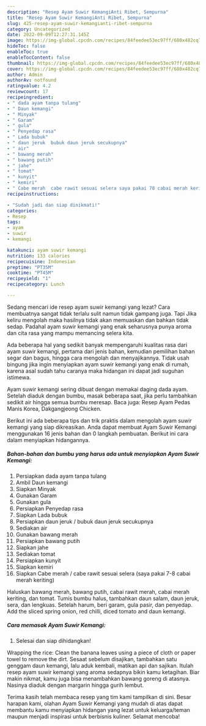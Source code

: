 ```yaml
---
description: "Resep Ayam Suwir KemangiAnti Ribet, Sempurna"
title: "Resep Ayam Suwir KemangiAnti Ribet, Sempurna"
slug: 425-resep-ayam-suwir-kemangianti-ribet-sempurna
category: Uncategorized
date: 2022-09-09T12:27:31.145Z
image: https://img-global.cpcdn.com/recipes/84feedee53ec97ff/680x482cq70/ayam-suwir-kemangi-foto-resep-utama.jpg
hideToc: false
enableToc: true
enableTocContent: false
thumbnail: https://img-global.cpcdn.com/recipes/84feedee53ec97ff/680x482cq70/ayam-suwir-kemangi-foto-resep-utama.jpg
cover: https://img-global.cpcdn.com/recipes/84feedee53ec97ff/680x482cq70/ayam-suwir-kemangi-foto-resep-utama.jpg
author: Admin
authorAv: notfound
ratingvalue: 4.2
reviewcount: 17
recipeingredient:
- " dada ayam tanpa tulang"
- " Daun kemangi"
- " Minyak"
- " Garam"
- " gula"
- " Penyedap rasa"
- " Lada bubuk"
- " daun jeruk  bubuk daun jeruk secukupnya"
- " air"
- " bawang merah"
- " bawang putih"
- " jahe"
- " tomat"
- " kunyit"
- " kemiri"
- " Cabe merah  cabe rawit sesuai selera saya pakai 78 cabai merah keriting"
recipeinstructions:

- "Sudah jadi dan siap dinikmati!"
categories:
- Resep
tags:
- ayam
- suwir
- kemangi

katakunci: ayam suwir kemangi 
nutrition: 133 calories
recipecuisine: Indonesian
preptime: "PT35M"
cooktime: "PT45M"
recipeyield: "1"
recipecategory: Lunch

---
```



Sedang mencari ide resep ayam suwir kemangi yang lezat? Cara membuatnya sangat tidak terlalu sulit namun tidak gampang juga. Tapi Jika keliru mengolah maka hasilnya tidak akan memuaskan dan bahkan tidak sedap. Padahal ayam suwir kemangi yang enak seharusnya punya aroma dan cita rasa yang mampu memancing selera kita.


Ada beberapa hal yang sedikit banyak mempengaruhi kualitas rasa dari ayam suwir kemangi, pertama dari jenis bahan, kemudian pemilihan bahan segar dan bagus, hingga cara mengolah dan menyajikannya. Tidak usah bingung jika ingin menyiapkan ayam suwir kemangi yang enak di rumah, karena asal sudah tahu caranya maka hidangan ini dapat jadi suguhan istimewa.

Ayam suwir kemangi sering dibuat dengan memakai daging dada ayam. Setelah diaduk dengan bumbu, masak beberapa saat, jika perlu tambahkan sedikit air hingga semua bumbu meresap. Baca juga: Resep Ayam Pedas Manis Korea, Dakgangjeong Chicken.


Berikut ini ada beberapa tips dan trik praktis dalam mengolah ayam suwir kemangi yang siap dikreasikan. Anda dapat membuat Ayam Suwir Kemangi menggunakan 16 jenis bahan dan 0 langkah pembuatan. Berikut ini cara dalam menyiapkan hidangannya.

<!--inarticleads1-->

##### Bahan-bahan dan bumbu yang harus ada untuk menyiapkan Ayam Suwir Kemangi:

1. Persiapkan  dada ayam tanpa tulang
1. Ambil  Daun kemangi
1. Siapkan  Minyak
1. Gunakan  Garam
1. Gunakan  gula
1. Persiapkan  Penyedap rasa
1. Siapkan  Lada bubuk
1. Persiapkan  daun jeruk / bubuk daun jeruk secukupnya
1. Sediakan  air
1. Gunakan  bawang merah
1. Persiapkan  bawang putih
1. Siapkan  jahe
1. Sediakan  tomat
1. Persiapkan  kunyit
1. Siapkan  kemiri
1. Siapkan  Cabe merah / cabe rawit sesuai selera (saya pakai 7-8 cabai merah keriting)


Haluskan bawang merah, bawang putih, cabai rawit merah, cabai merah keriting, dan tomat. Tumis bumbu halus, tambahkan daun salam, daun jeruk, sera, dan lengkuas. Setelah harum, beri garam, gula pasir, dan penyedap. Add the sliced spring onion, red chilli, diced tomato and daun kemangi. 

<!--inarticleads2-->

##### Cara memasak Ayam Suwir Kemangi:


1. Selesai dan siap dihidangkan!

Wrapping the rice: Clean the banana leaves using a piece of cloth or paper towel to remove the dirt. Sesaat sebelum disajikan, tambahkan satu genggam daun kemangi, lalu aduk kembali, matikan api dan sajikan. Itulah resep ayam suwir kemangi yang aroma sedapnya bikin kamu ketagihan. Biar makin nikmat, kamu juga bisa menambahkan bawang goreng di atasnya. Nasinya diaduk dengan margarin hingga gurih lembut. 

Terima kasih telah membaca resep yang tim kami tampilkan di sini. Besar harapan kami, olahan Ayam Suwir Kemangi yang mudah di atas dapat membantu kamu menyiapkan hidangan yang lezat untuk keluarga/teman maupun menjadi inspirasi untuk berbisnis kuliner. Selamat mencoba!
